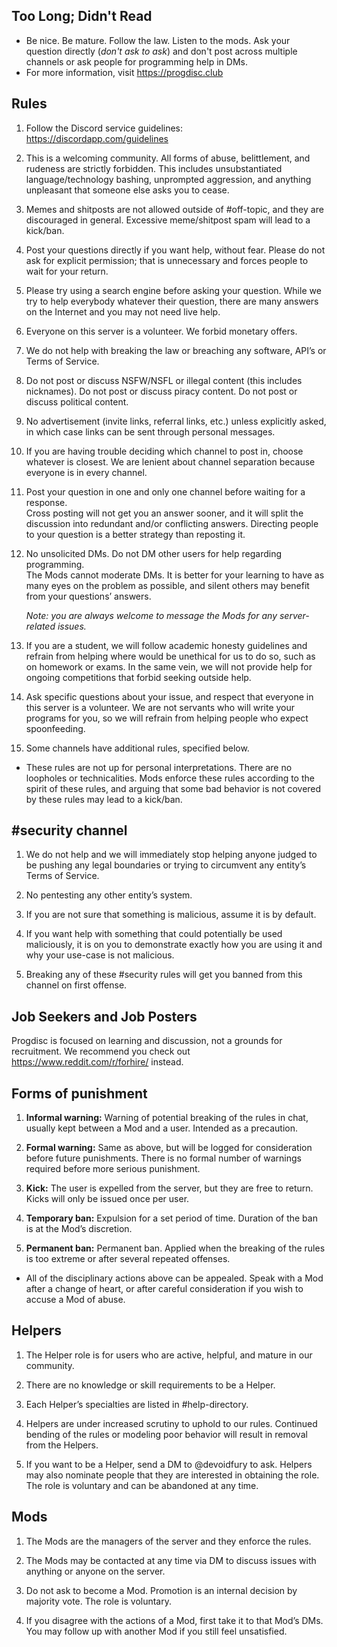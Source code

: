 ## Too Long; Didn't Read

- Be nice. Be mature. Follow the law. Listen
to the mods. Ask your question directly (*don't ask to
ask*) and don't post across multiple channels or ask
people for programming help in DMs.
- For more information, visit <https://progdisc.club>

## Rules

1. Follow the Discord service guidelines: <https://discordapp.com/guidelines>

2. This is a welcoming community. All forms of abuse, belittlement, and
   rudeness are strictly forbidden. This includes unsubstantiated
   language/technology bashing, unprompted aggression, and anything unpleasant
   that someone else asks you to cease.

3. Memes and shitposts are not allowed outside of #off-topic, and they are
   discouraged in general. Excessive meme/shitpost spam will lead to a kick/ban.

4. Post your questions directly if you want help, without fear. Please do not
   ask for explicit permission; that is unnecessary and forces people to wait
   for your return.

5. Please try using a search engine before asking your question. While we try
   to help everybody whatever their question, there are many answers on the
   Internet and you may not need live help.

6. Everyone on this server is a volunteer. We forbid monetary offers.

7. We do not help with breaking the law or breaching any software, API’s or
   Terms of Service.

8. Do not post or discuss NSFW/NSFL or illegal content (this includes
   nicknames).  Do not post or discuss piracy content. Do not post or discuss
   political content.

9. No advertisement (invite links, referral links, etc.) unless explicitly asked,
   in which case links can be sent through personal messages.

10. If you are having trouble deciding which channel to post in, choose whatever
    is closest. We are lenient about channel separation because everyone is in
    every channel.

11. Post your question in one and only one channel before waiting for a
    response.<br>
    Cross posting will not get you an answer sooner, and it will split the
    discussion into redundant and/or conflicting answers. Directing people to
    your question is a better strategy than reposting it.

12. No unsolicited DMs. Do not DM other users for help regarding programming.<br>
    The Mods cannot moderate DMs. It is better for your learning to have as many
    eyes on the problem as possible, and silent others may benefit from your
    questions’ answers.

    _Note: you are always welcome to message the Mods for any server-related
    issues._

13. If you are a student, we will follow academic honesty guidelines and refrain
    from helping where would be unethical for us to do so, such as on homework
    or exams. In the same vein, we will not provide help for ongoing
    competitions that forbid seeking outside help.

14. Ask specific questions about your issue, and respect that everyone in this
    server is a volunteer. We are not servants who will write your programs for
    you, so we will refrain from helping people who expect spoonfeeding.

15. Some channels have additional rules, specified below.

- These rules are not up for personal interpretations. There are no loopholes
or technicalities. Mods enforce these rules according to the spirit of these
rules, and arguing that some bad behavior is not covered by these rules may
lead to a kick/ban.

## #security channel

1. We do not help and we will immediately stop helping anyone judged to be
   pushing any legal boundaries or trying to circumvent any entity’s Terms of
   Service.

2. No pentesting any other entity’s system.

3. If you are not sure that something is malicious, assume it is by default.

4. If you want help with something that could potentially be used maliciously,
   it is on you to demonstrate exactly how you are using it and why your
   use-case is not malicious.

5. Breaking any of these #security rules will get you banned from this channel
   on first offense.

## Job Seekers and Job Posters

Progdisc is focused on learning and discussion, not a grounds for recruitment.
We recommend you check out <https://www.reddit.com/r/forhire/> instead.

## Forms of punishment

1. **Informal warning:** Warning of potential breaking of the rules in chat,
   usually kept between a Mod and a user. Intended as a precaution.

2. **Formal warning:** Same as above, but will be logged for consideration
   before future punishments. There is no formal number of warnings required
   before more serious punishment.

3. **Kick:** The user is expelled from the server, but they are free to return.
   Kicks will only be issued once per user.

4. **Temporary ban:** Expulsion for a set period of time. Duration of the ban
   is at the Mod’s discretion.

5. **Permanent ban:** Permanent ban. Applied when the breaking of the rules is
   too extreme or after several repeated offenses.

- All of the disciplinary actions above can be appealed. Speak with a Mod
after a change of heart, or after careful consideration if you wish to
accuse a Mod of abuse.

## Helpers

1. The Helper role is for users who are active, helpful, and mature in our
   community.

2. There are no knowledge or skill requirements to be a Helper.

3. Each Helper’s specialties are listed in #help-directory.

4. Helpers are under increased scrutiny to uphold to our rules. Continued
   bending of the rules or modeling poor behavior will result in removal from
   the Helpers.

5. If you want to be a Helper, send a DM to @devoidfury to ask. Helpers may
   also nominate people that they are interested in obtaining the role. The
   role is voluntary and can be abandoned at any time.

## Mods

1. The Mods are the managers of the server and they enforce the rules.

2. The Mods may be contacted at any time via DM to discuss issues with anything
   or anyone on the server.

3. Do not ask to become a Mod. Promotion is an internal decision by majority
   vote. The role is voluntary.

4. If you disagree with the actions of a Mod, first take it to that Mod’s DMs.
   You may follow up with another Mod if you still feel unsatisfied.
